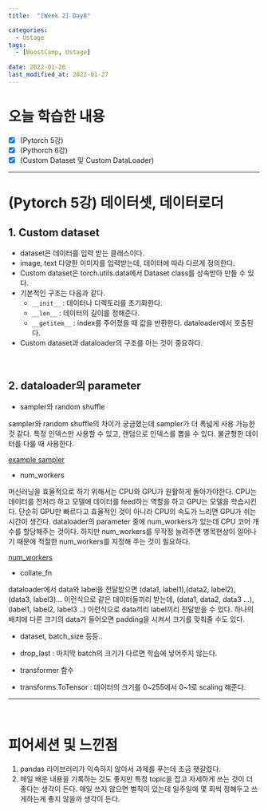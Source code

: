 ```yaml
---
title:  "[Week 2] Day8"

categories:
  - Ustage
tags:
  - [BoostCamp, Ustage]
 
date: 2022-01-26
last_modified_at: 2022-01-27
---
```


# 오늘 학습한 내용

- [x] (Pytorch 5강) 
- [x] (Pythorch 6강)
- [x] (Custom Dataset 및 Custom DataLoader)  

---

# (Pytorch 5강) 데이터셋, 데이터로더

## 1. Custom dataset

* dataset은 데이터를 입력 받는 클래스이다.
* image, text 다양한 이미지를 입력받는데, 데이터에 따라 다르게 정의한다.
* Custom dataset은 torch.utils.data에서 Dataset class를 상속받아 만들 수 있다.
* 기본적인 구조는 다음과 같다.
  * ``__init__`` : 데이터나 디렉토리를 초기화한다.
  * ``__len__`` : 데이터의 길이를 정해준다.
  * ``__getitem__`` : index를 주어졌을 때 값을 반환한다. dataloader에서 호출된다.  
* Custom dataset과 dataloader의 구조를 아는 것이 중요하다.



<br>

## 2. dataloader의 parameter

* sampler와 random shuffle

 sampler와 random shuffle의 차이가 궁금했는데 sampler가 더 폭넓게 사용 가능한 것 같다. 특정 인덱스만 사용할 수 있고,  랜덤으로 인덱스를 뽑을 수 있다. 불균형한 데이터를 다룰 때 사용한다.

[example sampler](https://www.scottcondron.com/jupyter/visualisation/audio/2020/12/02/dataloaders-samplers-collate.html#Samplers)

* num_workers

 머신러닝을 효율적으로 하기 위해서는 CPU와 GPU가 원활하게 돌아가야한다. CPU는 데이터를 전처리 하고 모델에 데이터를 feed하는 역할을 하고 GPU는 모델을 학습시킨다. 단순히 GPU만 빠르다고 효율적인 것이 아니라 CPU의 속도가 느리면 GPU가 쉬는 시간이 생긴다. dataloader의 parameter 중에 num_workers가 있는데 CPU 코어 개수를 할당해주는 것이다.  하지만 num_workers를  무작정 늘려주면 병목현상이 일어나기 때문에 적절한 num_workers를 지정해 주는 것이 필요하다.

[num_workers](https://jybaek.tistory.com/799)

* collate_fn

dataloader에서 data와 label을 전달받으면 (data1, label1),(data2, label2), (data3, label3)... 이런식으로 같은 데이터들끼리 받는데, (data1, data2, data3 ...), (label1, label2, label3 ..) 이런식으로 data끼리 label끼리 전달받을 수 있다. 하나의 배치에 다른 크기의 data가 들어오면 padding을 시켜서 크기를 맞춰줄 수도 있다.

* dataset, batch_size 등등..
* drop_last : 마지막 batch의 크기가 다르면 학습에 넣어주지 않는다.

* transformer 함수
* transforms.ToTensor : 데이터의 크기를 0~255에서 0~1로 scaling 해준다.

---

<br>

# 피어세션 및 느낀점

1. pandas 라이브러리가 익숙하지 않아서 과제를 푸는데 조금 햇갈렸다.
2. 매일 배운 내용을 기록하는 것도 좋지만 특정 topic을 잡고 자세하게 쓰는 것이 더 좋다는 생각이 든다. 매일 쓰지 않으면 벌칙이 있는데 일주일에 몇 회씩 정해두고 쓰게하는게 좋지 않을까 생각이 든다.